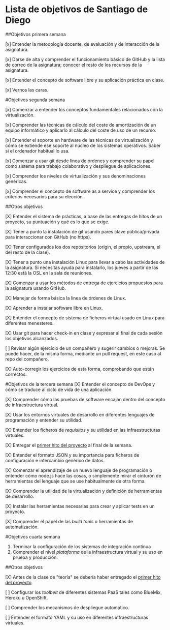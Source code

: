 Lista de objetivos de Santiago de Diego
============================

##Objetivos primera semana

[x] Entender la metodología docente, de evaluación y de interacción de la asignatura.

[x] Darse de alta y comprender el funcionamiento básico de GitHub y la lista de correo de la asignatura; conocer el resto de los recursos de la asignatura.

[x] Entender el concepto de software libre y su aplicación práctica en clase.

[x] Vernos las caras.

#Objetivos segunda semana


[x] Comenzar a entender los conceptos fundamentales relacionados con la virtualización.

[x] Comprender las técnicas de cálculo del coste de amortización de un equipo informático y aplicarlo al cálculo del coste de uso de un recurso.

[x] Entender el soporte en hardware de las técnicas de virtualización y cómo se extiende ese soporte al núcleo de los sistemas operativos. Saber si el ordenador habitual lo usa.
    
[x] Comenzar a usar git desde línea de órdenes y comprender su papel como sistema para trabajo colaborativo y despliegue de aplicaciones.

[x] Comprender los niveles de virtualización y sus denominaciones genéricas.
    
[x] Comprender el concepto de software as a service y comprender los criterios necesarios para su elección.

##Otros objetivos

[X] Entender el sistema de prácticas, a base de las entregas de hitos de un proyecto, su puntuación y qué es lo que se exige.

[X] Tener a punto la instalación de git usando pares clave pública/privada para interaccionar con GitHub (no https).

[X] Tener configurados los dos repositorios (origin, el propio, upstream, el del resto de la clase).

[X] Tener a punto una instalación Linux para llevar a cabo las actividades de la asignatura. Si necesitas ayuda para instalarlo, los jueves a partir de las 12:30 está la OSL en la sala de reuniones.

[X] Comenzar a usar los métodos de entrega de ejercicios propuestos para la asignatura usando GitHub.

[X] Manejar de forma básica la línea de órdenes de Linux.

[X] Aprender a instalar software libre en Linux.

[X] Entender el concepto de sistema de ficheros virtual usado en Linux para diferentes menesteres.

[X] Usar git para hacer check-in en clase y expresar al final de cada sesión los objetivos alcanzados.

[ ] Revisar algún ejercicio de un compañero y sugerir cambios o mejoras. Se puede hacer, de la misma forma, mediante un pull request, en este caso al repo del compañero.

[X] Auto-corregir los ejercicios de esta forma, comprobando que están correctos.

#Objetivos de la tercera semana
[X] Entender el concepto de DevOps y cómo se traduce al ciclo de vida de una aplicación.

[X] Comprender cómo las pruebas de software encajan dentro del concepto de infraestructura virtual.

[X] Usar los entornos virtuales de desarrollo en diferentes lenguajes de
  programación y entender su utilidad.

[X] Entender los ficheros de *requisitos* y su utilidad en las
  infraestructuras virtuales.
  
[X] Entregar el [primer hito del proyecto](http://jj.github.io/IV/documentos/practicas/1.Infraestructura) al final de la semana.

[X] Entender el formato JSON y su importancia para ficheros de
  configuración e intercambio genérico de datos. 

[X] Comenzar el aprendizaje de un nuevo lenguaje de programación o
  entender cómo node.js hace las cosas, o simplemente mirar el
  cinturón de herramientas del lenguaje que se use habitualmente de
  otra forma.

[X] Comprender la utilidad de la virtualización y definición de
  herramientas de desarrollo.
  
[X] Instalar las herramientas necesarias para crear y aplicar tests en
  un proyecto.

[X] Comprender el papel de las *build tools* o herramientas de
  automatización.
  
  
#Objetivos cuarta semana
1. Terminar la configuración de los sistemas de integración continua
2. Comprender el nivel *plataforma* de la infraestructura virtual y su uso en prueba y producción.

##Otros objetivos

[X] Antes de la clase de "teoría" se debería haber entregado el [primer hito del proyecto](http://jj.github.io/IV/documentos/practicas/1.Infraestructura).

[ ] Configurar los *toolbelt* de diferentes sistemas PaaS tales como BlueMix, Heroku u OpenShift.

[ ] Comprender los mecanismos de despliegue automático.

[ ] Entender el formato YAML y su uso en diferentes infraestructuras virtuales. 




